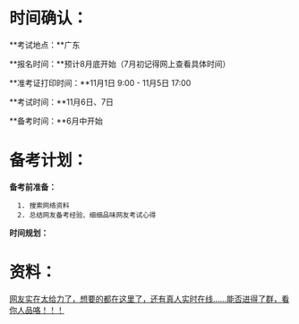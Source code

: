 # 时间确认：

**考试地点：**广东
	
**报名时间：**预计8月底开始（7月初记得网上查看具体时间）
	
**准考证打印时间：**11月1日 9:00 - 11月5日 17:00
	
**考试时间：**11月6日、7日
	
**备考时间：**6月中开始

# 备考计划：
 
**备考前准备：**
 
	  1. 搜索网络资料
	  2. 总结网友备考经验、细细品味网友考试心得

**时间规划：**

# 资料：

[网友实在太给力了，想要的都在这里了，还有真人实时在线......能否进得了群，看你人品咯！！！](https://github.com/xxlllq/system_architect)
